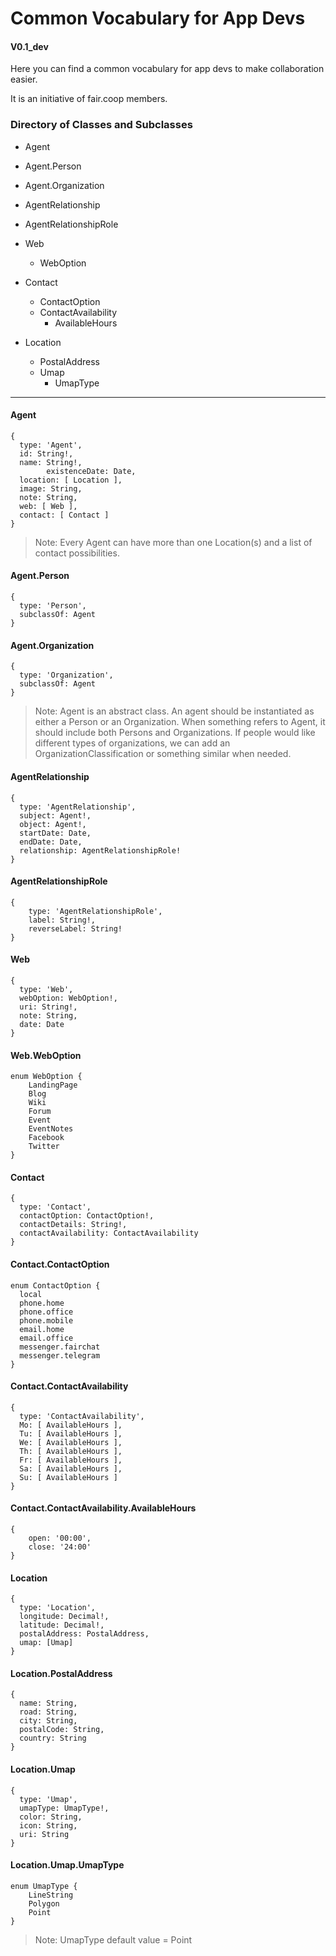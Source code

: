 # Common Vocabulary for App Devs

#### V0.1_dev

Here you can find a common vocabulary for app devs to make collaboration easier.

It is an initiative of fair.coop members.

### Directory of Classes and Subclasses

+ Agent
+ Agent.Person
+ Agent.Organization


+ AgentRelationship
+ AgentRelationshipRole


+ Web
	+ WebOption


+ Contact
	+ ContactOption
	+ ContactAvailability
		+ AvailableHours


+ Location
  + PostalAddress
  + Umap
    + UmapType



-----


#### Agent
    {
      type: 'Agent',
      id: String!,
      name: String!,
			existenceDate: Date,
      location: [ Location ],
      image: String,
      note: String,
      web: [ Web ],
      contact: [ Contact ]
    }

>Note: Every Agent can have more than one Location(s) and a list of contact possibilities.

#### Agent.Person
    {
      type: 'Person',
      subclassOf: Agent
    }


#### Agent.Organization
    {
      type: 'Organization',
      subclassOf: Agent
    }

>Note: Agent is an abstract class. An agent should be instantiated as either a Person or an Organization.  When something refers to Agent, it should include both Persons and Organizations.   If people would like different types of organizations, we can add an OrganizationClassification or something similar when needed.

#### AgentRelationship
    {
      type: 'AgentRelationship',
      subject: Agent!,
      object: Agent!,
      startDate: Date,
      endDate: Date,
      relationship: AgentRelationshipRole!    
    }


#### AgentRelationshipRole
    {
        type: 'AgentRelationshipRole',
        label: String!,
        reverseLabel: String!
    }

#### Web
    {
      type: 'Web',
      webOption: WebOption!,
      uri: String!,
      note: String,
      date: Date
    }


#### Web.WebOption
    enum WebOption {
		LandingPage
        Blog
        Wiki
        Forum
        Event
        EventNotes
        Facebook
        Twitter
    }


#### Contact
    {
      type: 'Contact',
      contactOption: ContactOption!,
      contactDetails: String!,
      contactAvailability: ContactAvailability
    }


#### Contact.ContactOption
    enum ContactOption {
      local
      phone.home
      phone.office
      phone.mobile
      email.home
      email.office
      messenger.fairchat
      messenger.telegram
    }

#### Contact.ContactAvailability
    {
      type: 'ContactAvailability',
      Mo: [ AvailableHours ],
      Tu: [ AvailableHours ],
      We: [ AvailableHours ],
      Th: [ AvailableHours ],
      Fr: [ AvailableHours ],
      Sa: [ AvailableHours ],
      Su: [ AvailableHours ]
    }


#### Contact.ContactAvailability.AvailableHours
    {
    	open: '00:00',
    	close: '24:00'
    }


#### Location
    {
      type: 'Location',
      longitude: Decimal!,
      latitude: Decimal!,
      postalAddress: PostalAddress,
      umap: [Umap]
    }

#### Location.PostalAddress
    {
      name: String,
      road: String,
      city: String,
      postalCode: String,
      country: String
    }

#### Location.Umap
    {
      type: 'Umap',
      umapType: UmapType!,
      color: String,
      icon: String,
      uri: String
    }

#### Location.Umap.UmapType
	enum UmapType {
    	LineString
        Polygon
        Point
    }
>Note: UmapType default value = Point
